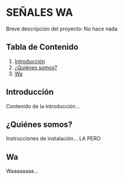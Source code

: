 # SEÑALES WA

Breve descripción del proyecto: No hace nada

## Tabla de Contenido

1. [Introducción](#introducción)
2. [¿Quiénes somos?](#instalación)
3. [Wa](#uso)

## Introducción
Contenido de la introducción...

## ¿Quiénes somos?
Instrucciones de instalación...  LA PERO

## Wa
Waaaaaaaa...


